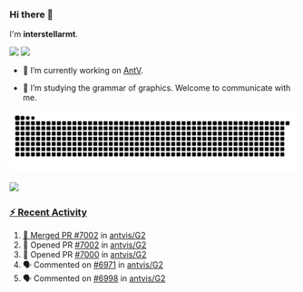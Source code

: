 ### Hi there 👋

I'm **interstellarmt**.

[![](https://img.shields.io/endpoint?url=https://awards.antv.vision/interstellarmt-g2-contributor.json)](https://github.com/antvis/g2)
[![](https://img.shields.io/endpoint?url=https://awards.antv.vision/interstellarmt-gpt-vis-contributor.json)](https://github.com/antvis/gpt-vis)

- 🔭 I’m currently working on [AntV](https://github.com/antvis).

- 📖 I’m studying the grammar of graphics. Welcome to communicate with me.

![](https://raw.githubusercontent.com/interstellarmt/interstellarmt/refs/heads/output/github-contribution-grid-snake.svg)
<div>
  <a href="https://github.com/interstellarmt">
  <img height="180em" src="https://github-readme-stats-eight-theta.vercel.app/api?username=interstellarmt&show_icons=true&include_all_commits=true&count_private=true&theme=tokyonight"/>
</div>
    
### :zap: Recent Activity

<!--START_SECTION:activity-->
1. 🎉 Merged PR [#7002](https://github.com/antvis/G2/pull/7002) in [antvis/G2](https://github.com/antvis/G2)
2. 💪 Opened PR [#7002](https://github.com/antvis/G2/pull/7002) in [antvis/G2](https://github.com/antvis/G2)
3. 💪 Opened PR [#7000](https://github.com/antvis/G2/pull/7000) in [antvis/G2](https://github.com/antvis/G2)
4. 🗣 Commented on [#6971](https://github.com/antvis/G2/issues/6971#issuecomment-2983403399) in [antvis/G2](https://github.com/antvis/G2)
5. 🗣 Commented on [#6998](https://github.com/antvis/G2/issues/6998#issuecomment-2983319645) in [antvis/G2](https://github.com/antvis/G2)
<!--END_SECTION:activity-->

